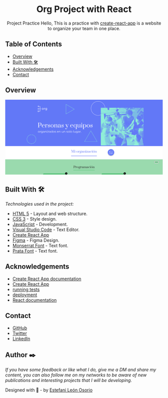 <h1 align="center">Org Project with React</h1>

<div align="center">
Project Practice
Hello, This is a practice with <a href="https://create-react-app.dev/" target="_blank">create-react-app</a> is a website to organize your team in one place.
</div>

<!-- TABLE OF CONTENTS -->

## Table of Contents

- [Overview](#overview)
- [Built With 🛠️](#built-with-🛠️)
- [Acknowledgements](#acknowledgements)
- [Contact](#contact)

<!-- OVERVIEW -->

## Overview

![screenshot](https://github.com/EstefaniLeon/Org-Project-with-React/blob/master/public/img/Screenshot.PNG)

<!-- BUILD WITH -->

## Built With 🛠️

_Technologies used in the project:_

- [HTML 5](https://es.wikipedia.org/wiki/HTML) - Layout and web structure.
- [CSS 3](https://es.wikipedia.org/wiki/Hoja_de_estilos_en_cascada) - Style design.
- [JavaScript](https://es.wikipedia.org/wiki/JavaScript) - Development.
- [Visual Studio Code](https://code.visualstudio.com/) - Text Editor.
- [Create React App](https://github.com/facebook/create-react-app) 
- [Figma](https://www.figma.com/file/QBNgwXTRmgZTk4wPVMvul7/Intro-a-React-Org?node-id=134%3A266&t=Y56fyK16YQswqk7e-1) - Figma Design.
- [Monserrat Font](https://fonts.google.com/specimen/Montserrat) - Text font.
- [Prata Font](https://fonts.google.com/specimen/Prata) - Text font.


## Acknowledgements

- [Create React App documentation](https://facebook.github.io/create-react-app/docs/getting-started)
- [Create React App](https://github.com/facebook/create-react-app)
- [running tests](https://facebook.github.io/create-react-app/docs/running-tests)
- [deployment](https://facebook.github.io/create-react-app/docs/deployment)
- [React documentation](https://reactjs.org/)

<!-- CONTACT -->

## Contact

- [GitHub](https://github.com/EstefaniLeon)
- [Twitter](https://twitter.com/Esleos1)
- [LinkedIn](https://www.linkedin.com/in/estefani-leon-osorio/)

## Author ✒️

_If you have some feedback or like what I do, give me a DM and share my content, you can also follow me on my networks to be aware of new publications and interesting projects that I will be developing._

Designed with 💖 - by [Estefani León Osorio](https://github.com/EstefaniLeon)
